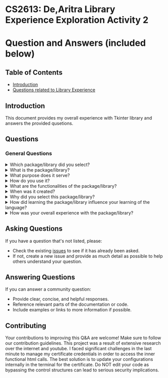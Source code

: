 # CS2613: De,Aritra Library Experience Exploration Activity 2


# Question and Answers (included below)

## Table of Contents
- [Introduction](#introduction)
- [Questions related to Library Experience](#questions)

## Introduction
This document provides my overall experience with Tkinter library and answers the provided qusetions.

## Questions

### General Questions
<details>
<summary>Which package/library did you select?</summary>
<p>

- I used the Tkinter standard GUI (Graphical User Interface) library for Python. 

</p>

</details>

<details>
<summary>What is the package/library?</summary>
<p>

- Tkinter library provides an object-oriented interface to the Tk GUI toolkit. I did not have to download as it is included with most Python installations, and it's widely used for creating simple and effective GUI applications due to its ease of use and the availability of comprehensive documentation.
- It is the primary module used to create GUI applications. It must be imported into our Python script to use its functionalities.

</p>
</details>

<details>
<summary>What purpose does it serve?</summary>
<p>
  
- Tkinter served the purpose of helping me develop a weather application which can provide user-friendly interface and observe dynamic upadtes.
- I used special labels and frames to configure my data points properly.
- It also helped me to integrate my application wit third party website and handles API requests.

</p>
</details>

<details>
<summary>How do you use it?</summary>
<p>
- First things first, I installed and checked versions.
- In accord to my source code, I used it primarily for the visual represenatation of my weather data.
- I did face some issue while importing and using the libraries but I updated my certificate credentials temporarily
  to make use of the application.
- After creating the main application window (Tk), I added widgets to the application and researched the different type of layout managers.
- My function also handled events and configured the labels properly to reflect the dynamic changes.
- I found the building blocks like including buttons, labels, frames to be easy to use and manage. Each widget in Tkinter is actually a Python class.
- I felt Tkinter acted as a good integration tool in my class to relate my function and effeciently use the API calls.
- I was also able to make personal adjustments to font type and line texture.

</p>
</details>

<details>
<summary>What are the functionalities of the package/library?</summary>
<p>
- Tkinter has great versatility and its functionality could be used to make easy frameworks like to-do lists, get reference, calculator, etc.
- This is the general template:
  import tkinter as tk
  def greet():
      print("Hello World!")
  
  Commented # Create the main window
  root = tk.Tk()
  root.title("Simple code")
  
  Commented # Create a button widget
  greet_button = tk.Button(root, text="Greet", command=greet)
  greet_button.pack()
  
  Commented # Start the Tkinter event loop
  root.mainloop()


 - With good experience one can make a game in Tkinter. Example: 
    <img width="647" alt="Screenshot 2024-02-13 at 11 51 34 PM" src="https://github.com/CS2613-WI24-FR01B/exploration-activity-1-aritrade001/assets/114476308/d2f16e1d-08db-41f2-ae00-028a08fdd72f">
   - References for some good code in Tkinter:
    [https://realpython.com/tic-tac-toe-python/]
   - This reference is very helpful.
     [https://www.tutorialsteacher.com/python/create-gui-using-tkinter-python]
   
 - Just like my application, we could also make File Explorer: Navigate and manage the filesystem, Chat Application to implement client-server chat interfaces, and Music Players.

</p>
</details>

<details>
<summary>When was it created?</summary>
<p>
  
- Tkinter, as a Python interface to the Tk GUI toolkit, was introduced with Python version 1.0 in January 1994. Tk itself, which Tkinter wraps, was created by John Ousterhout in 1988.

</p>
</details>

<details>
<summary>Why did you select this package/library?</summary>
<p>
- I selected this because it helps me as a beginner to explore the libary and it is easy to use. For my application, it required heavy GUI dashboard and this was a 
  good investment on time and energy. There was lot of open source documentation on the internet.
- It has cross-platform use case benefit and lot of videos on Youtube also supported my ideology.
- The standard library is also under python, so it does not make me worry about external installs.
</p>
</details>

<details>
<summary>How did learning the package/library influence your learning of the language?</summary>
<p>
- It was compatible with python and helped me practice the core fundamental concepts again like functions, event handling, api reference.
- It helped me appreciate the integrated usage of different python libraries.
- After every change, I ran the module to check my progress and this also helped me catch errors in the python console and debuggging.
- I actually found some of my cases in the open internet and edited my internal structures accordingly. So, it enhance my problem solving 
  skills based on python language.
</p>
</details>

<details>
<summary>How was your overall experience with the package/library?</summary>
<p>
- My overall experience with the package/libary was good because I got immediate feedback and support from open source blogs and code in internet. There is lot of coverage.
- I would definitely recommend students who are first time learning to make interesting games and play with the library.
- I would not use this library because there are downsides compared to other GUI Application builders. I felt that there are limited 
  widgets and customization possible due to less in-built structures. I am also well aware that its performance time will sharply reduce 
  with large datasets and that is the reason many application GUIs have premium subsrcription based models to handle dynamic queries in 
  secure way. From the security lens, I faced significant challenge to get my certificate of laptop to handle the interal library calls and 
  I had to temporarily make changes for my system. However, my thoughts are based on the corporate landscape and being a student I feel 
  this a good libary to get started a student.
</p>
</details>





## Asking Questions
If you have a question that's not listed, please:
- Check the existing [issues](#) to see if it has already been asked.
- If not, create a new issue and provide as much detail as possible to help others understand your question.

## Answering Questions
If you can answer a community question:
- Provide clear, concise, and helpful responses.
- Reference relevant parts of the documentation or code.
- Include examples or links to more information if possible.

## Contributing
Your contributions to improving this Q&A are welcome! Make sure to follow our contribution guidelines.
This project was a result of extensive research over the internet and youtube. I faced significant challenges in the last minute
to manage my certificate credentials in order to access the inner functional html calls. The best solution is to update your configurations internally in the terminal for the certificate. Do NOT edit your code as bypassing the control structures can lead to serious security implications.
